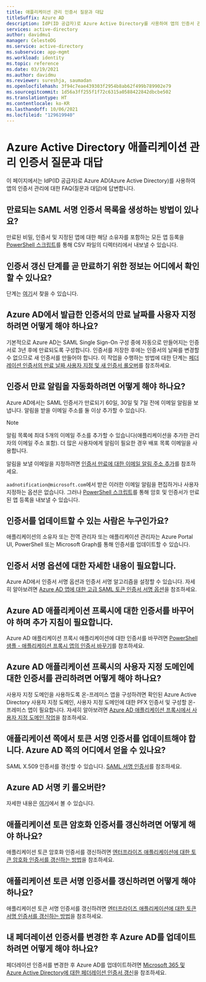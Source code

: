 ```yaml
---
title: 애플리케이션 관리 인증서 질문과 대답
titleSuffix: Azure AD
description: IdP(ID 공급자)로 Azure Active Directory를 사용하여 앱의 인증서 관리에 대해 FAQ(질문과 대답)에 대한 답변을 알아봅니다.
services: active-directory
author: davidmu1
manager: CelesteDG
ms.service: active-directory
ms.subservice: app-mgmt
ms.workload: identity
ms.topic: reference
ms.date: 03/19/2021
ms.author: davidmu
ms.reviewer: sureshja, saumadan
ms.openlocfilehash: 3f94c7eae439303f2954b8ab62f499b789902e79
ms.sourcegitcommit: 1d56a3ff255f1f72c6315a0588422842dbcbe502
ms.translationtype: HT
ms.contentlocale: ko-KR
ms.lasthandoff: 10/06/2021
ms.locfileid: "129619940"
---
```

# <a name="azure-active-directory-application-management-certificates-frequently-asked-questions"></a>Azure Active Directory 애플리케이션 관리 인증서 질문과 대답

이 페이지에서는 IdP(ID 공급자)로 Azure AD(Azure Active Directory)를 사용하여 앱의 인증서 관리에 대한 FAQ(질문과 대답)에 답변합니다.

## <a name="is-there-a-way-to-generate-a-list-of-expiring-saml-signing-certificates"></a>만료되는 SAML 서명 인증서 목록을 생성하는 방법이 있나요?

만료된 비밀, 인증서 및 지정된 앱에 대한 해당 소유자를 포함하는 모든 앱 등록을 [PowerShell 스크립트](app-management-powershell-samples.md)를 통해 CSV 파일의 디렉터리에서 내보낼 수 있습니다.

## <a name="where-can-i-find-the-information-about-soon-to-expire-certificates-renewal-steps"></a>인증서 갱신 단계를 곧 만료하기 위한 정보는 어디에서 확인할 수 있나요?

단계는 [여기](manage-certificates-for-federated-single-sign-on.md#renew-a-certificate-that-will-soon-expire)서 찾을 수 있습니다.

## <a name="how-can-i-customize-the-expiration-date-for-the-certificates-issued-by-azure-ad"></a>Azure AD에서 발급한 인증서의 만료 날짜를 사용자 지정하려면 어떻게 해야 하나요?

기본적으로 Azure AD는 SAML Single Sign-On 구성 중에 자동으로 만들어지는 인증서로 3년 후에 만료되도록 구성합니다. 인증서를 저장한 후에는 인증서의 날짜를 변경할 수 없으므로 새 인증서를 만들어야 합니다. 이 작업을 수행하는 방법에 대한 단계는 [페더레이션 인증서의 만료 날짜 사용자 지정 및 새 인증서 롤오버](manage-certificates-for-federated-single-sign-on.md#customize-the-expiration-date-for-your-federation-certificate-and-roll-it-over-to-a-new-certificate)를 참조하세요.

## <a name="how-can-i-automate-the-certificates-expiration-notifications"></a>인증서 만료 알림을 자동화하려면 어떻게 해야 하나요?

Azure AD에서는 SAML 인증서가 만료되기 60일, 30일 및 7일 전에 이메일 알림을 보냅니다. 알림을 받을 이메일 주소를 둘 이상 추가할 수 있습니다.

> [!NOTE]
> 알림 목록에 최대 5개의 이메일 주소를 추가할 수 있습니다(애플리케이션을 추가한 관리자의 이메일 주소 포함). 더 많은 사용자에게 알림이 필요한 경우 배포 목록 이메일을 사용합니다.

알림을 보낼 이메일을 지정하려면 [인증서 만료에 대한 이메일 알림 주소 추가](manage-certificates-for-federated-single-sign-on.md#add-email-notification-addresses-for-certificate-expiration)를 참조하세요.

`aadnotification@microsoft.com`에서 받은 이러한 이메일 알림을 편집하거나 사용자 지정하는 옵션은 없습니다. 그러나 [PowerShell 스크립트](app-management-powershell-samples.md)를 통해 암호 및 인증서가 만료된 앱 등록을 내보낼 수 있습니다.

## <a name="who-can-update-the-certificates"></a>인증서를 업데이트할 수 있는 사람은 누구인가요?

애플리케이션의 소유자 또는 전역 관리자 또는 애플리케이션 관리자는 Azure Portal UI, PowerShell 또는 Microsoft Graph를 통해 인증서를 업데이트할 수 있습니다.

## <a name="i-need-more-details-about-certificate-signing-options"></a>인증서 서명 옵션에 대한 자세한 내용이 필요합니다.

Azure AD에서 인증서 서명 옵션과 인증서 서명 알고리즘을 설정할 수 있습니다. 자세히 알아보려면 [Azure AD 앱에 대한 고급 SAML 토큰 인증서 서명 옵션](certificate-signing-options.md)을 참조하세요.

## <a name="i-need-to-replace-the-certificate-for-azure-ad-application-proxy-applications-and-need-more-instructions"></a>Azure AD 애플리케이션 프록시에 대한 인증서를 바꾸어야 하며 추가 지침이 필요합니다.

Azure AD 애플리케이션 프록시 애플리케이션에 대한 인증서를 바꾸려면 [PowerShell 샘플 - 애플리케이션 프록시 앱의 인증서 바꾸기](../app-proxy/scripts/powershell-get-custom-domain-replace-cert.md)를 참조하세요.

## <a name="how-do-i-manage-certificates-for-custom-domains-in-azure-ad-application-proxy"></a>Azure AD 애플리케이션 프록시의 사용자 지정 도메인에 대한 인증서를 관리하려면 어떻게 해야 하나요?

사용자 지정 도메인을 사용하도록 온-프레미스 앱을 구성하려면 확인된 Azure Active Directory 사용자 지정 도메인, 사용자 지정 도메인에 대한 PFX 인증서 및 구성할 온-프레미스 앱이 필요합니다. 자세히 알아보려면 [Azure AD 애플리케이션 프록시에서 사용자 지정 도메인 작업](../app-proxy/application-proxy-configure-custom-domain.md)을 참조하세요.

## <a name="i-need-to-update-the-token-signing-certificate-on-the-application-side-where-can-i-get-it-on-azure-ad-side"></a>애플리케이션 쪽에서 토큰 서명 인증서를 업데이트해야 합니다. Azure AD 쪽의 어디에서 얻을 수 있나요?

SAML X.509 인증서를 갱신할 수 있습니다. [SAML 서명 인증서](configure-saml-single-sign-on.md#saml-signing-certificate)를 참조하세요.

## <a name="what-is-azure-ad-signing-key-rollover"></a>Azure AD 서명 키 롤오버란?

자세한 내용은 [여기](../develop/active-directory-signing-key-rollover.md)에서 볼 수 있습니다.

## <a name="how-do-i-renew-application-token-encryption-certificate"></a>애플리케이션 토큰 암호화 인증서를 갱신하려면 어떻게 해야 하나요?

애플리케이션 토큰 암호화 인증서를 갱신하려면 [엔터프라이즈 애플리케이션에 대한 토큰 암호화 인증서를 갱신하는 방법](howto-saml-token-encryption.md)을 참조하세요.

## <a name="how-do-i-renew-application-token-signing-certificate"></a>애플리케이션 토큰 서명 인증서를 갱신하려면 어떻게 해야 하나요?

애플리케이션 토큰 서명 인증서를 갱신하려면 [엔터프라이즈 애플리케이션에 대한 토큰 서명 인증서를 갱신하는 방법](manage-certificates-for-federated-single-sign-on.md)을 참조하세요.

## <a name="how-do-i-update-azure-ad-after-changing-my-federation-certificates"></a>내 페더레이션 인증서를 변경한 후 Azure AD를 업데이트하려면 어떻게 해야 하나요?

페더레이션 인증서를 변경한 후 Azure AD를 업데이트하려면 [Microsoft 365 및 Azure Active Directory에 대한 페더레이션 인증서 갱신](../hybrid/how-to-connect-fed-o365-certs.md)을 참조하세요.
